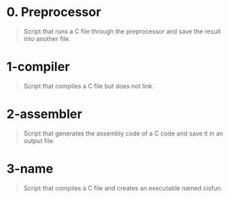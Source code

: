 # 0. Preprocessor
> Script that runs a C file through the preprocessor and save the result into another file.

# 1-compiler
> Script that compiles a C file but does not link.

# 2-assembler
> Script that generates the assembly code of a C code and save it in an output file.

# 3-name
> Script that compiles a C file and creates an executable named cisfun.
